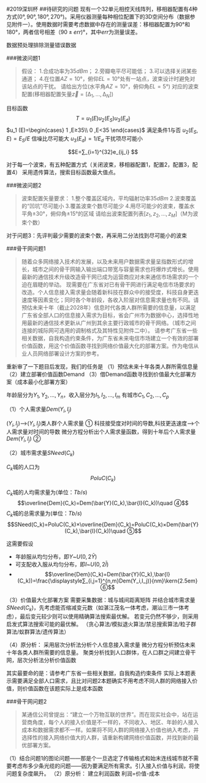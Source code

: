 #2019深圳杯
##待研究的问题
现有一个32单元相控天线阵列，移相器配置有4种方式$(0°,90°,180°,270°)$。采用仪器测量每种相位配置下的3D空间分布（数据参见附件一）。使用数据时需要考虑数据中存在的测量误差：移相器配置为$90°$和$180°$，两者信号相差$（90±err)°$，其中$err$为测量误差。

数据预处理排除测量错误数据

###微波问题1
>假设：
1.合成功率为$35dBm$；
2.旁瓣电平尽可能低；
3.可以选择关闭某些通道；
4.在位置$AZ=10°$，俯仰$EL=10°$处有一站点，波束设计时避免对该站点的干扰。
请给出方位(水平角$AZ=10°$，俯仰角$EL=5°$)
对应的波束配置(移相器配置矢量$\vec{z}=[∆_1,…,∆_N]$)

目标函数$$T=u_1 (E) u_2 (E_S ) u_3 (E_d )$$
$u_1 (E)=\begin{cases}
     1 ,E≥35\\
     0 ,E<35
\end{cases}$    满足条件1与否
$u_2 (E_S,E)=E_S/E$ 信噪比尽可能大
$u_3 (E_d )=1/E_d$ 干扰项尽可能小

$$E=∑_{i=1}^{32}e_{ij_i} $$  

对于每一个波束，有五种配置方式（关闭波束，移相器配置1，配置2，配置3，配置4）
	采用遗传算法，搜索目标函数最大值点。
	
###微波问题2
>波束配置矢量要求：
1.整个覆盖区域内，平均辐射功率$35dBm$
2.波束覆盖的“凹坑”尽可能小
3.覆盖波束个数尽可能少
4.用尽可能少的波束，覆盖水平角$±30°$，俯仰角$±15°$的区域
请给出波束配置列表$[z_1,z_2,…,z_M]$（M为波束个数）

对于问题3：先评判最少需要的波束个数，再采用二分法找到尽可能小的波束

###骨干网问题1
>随着众多网络接入技术的发展，以及未来用户数据需求量呈指数形式的增长，城市之间的骨干网输入输出端口带宽与容量需求也将爆炸式增长。使用最新的通信技术升级改造骨干网已成为运营商应对未来通信市场需求的一个迫在眉睫的举动。
现需要在广东省对已有骨干网进行满足电信市场要求的改造。个人信息接入需求量会随着新科技在群众中的接受度，科技自身更迭速度等因素变化；同时各个年龄段，各收入阶层对信息需求量也有不同。请预估未来十年（截止2028年）信息时代各类人群所需要的信息量，以满足广东省全部人口的信息接入需求为目标，省会广州市为数据中心，选择性地用最新的通信技术更新从广州到其余主要行政城市的骨干网络。（城市之间连接的城际网可选用的调制格式及其特性见附件二中）。
请参考广东省一些相关数据，自我构造约束条件，为广东省未来电信市场建立一个有效的部署价值函数，用这个价值函数寻找到网络价值最大化的部署方案。作为电信从业人员网络部署设计方案的参考。

重新审了一下题目后发现，我们的任务是
（1）预估未来十年各类人群所需信息量
（2）建立部署价值函数Demand
（3）借Demand函数寻找到价值最大化部署方案（成本最小化部署方案）

年龄层分为$Y_1,Y_2,…,Y_n$，收入层分为$I_1,I_2,…,I_m$
有城市$C_1,C_2,…,C_p$

（1）个人需求量$Dem(Y_i,I_j)$

$(Y_i,I_j)$—>$(Y_i,I_j)$类人群个人需求量 $①$
科技接受度对时间的导数,科技更迭速度—>个人需求量对时间的导数 
微分方程分析出个人需求量函数，得到十年后个人需求量$Dem(Y_i,I_j)$ $②$

（2）城市需求量$SNeed(C_k)$

$C_k$城的人口为$$PoluC(C_k)$$

$C_k$城的人均需求量为(单位：$Tb/s$)
$$\overline{Dem}(C_k)=Dem(\bar{Y}(C_k),\bar{I}(C_k))\quad ④$$
$C_k$城的总需求量为(单位：$Tb/s$)
$$SNeed(C_k)=PoluC(C_k)×\overline{Dem}(C_k)=PoluC(C_k)×Dem(\bar{Y}(C_k),\bar{I}(C_k))\quad ⑤$$

这需要假设
* 年龄服从均匀分布，即$Y$~$U(0,2\bar{Y})$
* 可支配收入服从均匀分布，即$I$~$U(0,2\bar{I})$
* $$\overline{Dem}(C_k)=Dem(\bar{Y}(C_k),\bar{I}(C_k))=\frac{\displaystyle∑_{i,j=1}^{n,m}Dem(Y_i,I_j)}{nm}\kern{2.5em}⑥$$


（3）价值最大化部署方案
需要采集数据：城与城间距离矩阵
并结合城市需求量$SNeed(C_k)$，先考虑能否缩减变元数（如湛江茂名一体考虑，潮汕三市一体考虑），最后变元较少则可以使用精确算法搜索最优解。
若变元仍然不够少，则采用启发式算法搜索可能的最优解。
（贪心算法/模拟退火算法/禁忌搜索算法/粒子群算法/蚁群算法/遗传算法）

（4）原分析：
采用层次分析法分析个人信息接入需求量
微分方程分析预估未来十年各类人群所需要的信息量。
聚类分析找到人口群体，在人口群之间建立骨干网，层次分析法分析价值函数

其实最要命的是：请参考广东省一些相关数据，自我构造约束条件
实际上本题表示需要满足全部人口需求，且比对问题2本题确实不用考虑不同人群的网络接入价值，则价值函数在该题实际上是成本函数


###骨干网问题2
>某通信公司曾提出：“建立一个万物互联的世界”。而在现实社会中，站在运营商角度，每个人的接入价值是不一样的，不同收入、地区、年龄的人接入成本和数据需求都不一样。如果将不同人群的网络接入价值也纳入考虑，并选择性的接入网络价值大的人群，请重新构建网络价值函数，并找到新的最优部署方案。

（1）结合问题1的图论问题——那是个一旦选定了传输格式和始末连线城市就不需要考虑布多少条光缆的问题——因为要满足所有需求。引入接入价值与利润，将使问题复杂度飙升。
（2）原分析：
建立利润函数
利润=价值-成本


